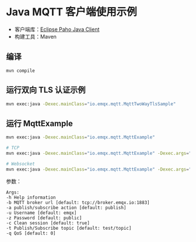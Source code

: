 # Java MQTT 客户端使用示例

- 客户端库：[Eclipse Paho Java Client](https://github.com/eclipse/paho.mqtt.java)
- 构建工具：Maven

## 编译
```
mvn compile
```

## 运行双向 TLS 认证示例

```bash
mvn exec:java -Dexec.mainClass="io.emqx.mqtt.MqttTwoWayTlsSample"
```

## 运行 MqttExample

```bash
mvn exec:java -Dexec.mainClass="io.emqx.mqtt.MqttExample"

# TCP
mvn exec:java -Dexec.mainClass="io.emqx.mqtt.MqttExample" -Dexec.args="-b tcp://broker.emqx.io:1883"

# Websocket
mvn exec:java -Dexec.mainClass="io.emqx.mqtt.MqttExample" -Dexec.args="-b ws://broker.emqx.io:8083/mqtt"
```

参数：
```
Args:
-h Help information
-b MQTT broker url [default: tcp://broker.emqx.io:1883]
-a publish/subscribe action [default: publish]
-u Username [default: emqx]
-z Password [default: public]
-c Clean session [default: true]
-t Publish/Subscribe topic [default: test/topic]
-q QoS [default: 0]
```
